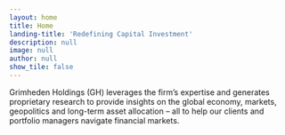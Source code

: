```yaml
---
layout: home
title: Home
landing-title: 'Redefining Capital Investment'
description: null
image: null
author: null
show_tile: false
---
```

Grimheden Holdings (GH) leverages the firm’s expertise and generates proprietary research to provide insights on the global economy, markets, geopolitics and long-term asset allocation – all to help our clients and portfolio managers navigate financial markets.
